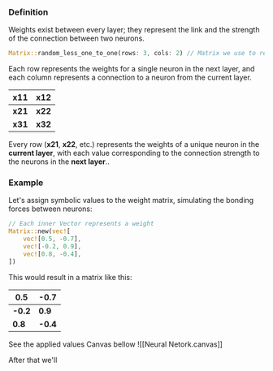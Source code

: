 ### Definition

Weights exist between every layer; they represent the link and the strength of the connection between two neurons.

```rust 
Matrix::random_less_one_to_one(rows: 3, cols: 2) // Matrix we use to represent weights.
```

Each row represents the weights for a single neuron in the next layer, and each column represents a connection to a neuron from the current layer.

| x11     | x12     |
| ------- | ------- |
| **x21** | **x22** |
| **x31** | **x32** |

Every row (**x21**, **x22**, etc.) represents the weights of a unique neuron in the **current layer**, with each value corresponding to the connection strength to the neurons in the **next layer**..
### Example

Let's assign symbolic values to the weight matrix, simulating the bonding forces between neurons:

```rust 
// Each inner Vector represents a weight 
Matrix::new(vec![ 
	vec![0.5, -0.7],  
	vec![-0.2, 0.9], 
	vec![0.8, -0.4],
])
```

This would result in a matrix like this:

| 0.5      | -0.7     |
| -------- | -------- |
| **-0.2** | **0.9**  |
| **0.8**  | **-0.4** |
See the applied values Canvas bellow ![[Neural Netork.canvas]]


After that we'll 